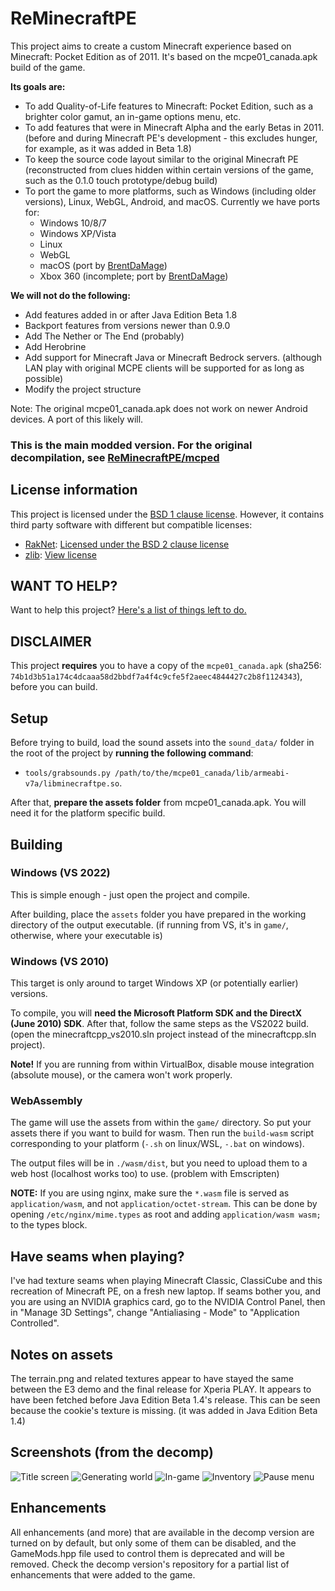 # ReMinecraftPE

This project aims to create a custom Minecraft experience based on Minecraft: Pocket Edition as of 2011. It's based on the mcpe01_canada.apk build of the game.

**Its goals are:**
* To add Quality-of-Life features to Minecraft: Pocket Edition, such as a brighter color gamut, an in-game options menu, etc.
* To add features that were in Minecraft Alpha and the early Betas in 2011. (before and during Minecraft PE's development - this excludes hunger, for example, as it was added in Beta 1.8)
* To keep the source code layout similar to the original Minecraft PE (reconstructed from clues hidden within certain versions of the game, such as the 0.1.0 touch prototype/debug build)
* To port the game to more platforms, such as Windows (including older versions), Linux, WebGL, Android, and macOS. Currently we have ports for:
	* Windows 10/8/7
	* Windows XP/Vista
	* Linux
	* WebGL
	* macOS (port by [BrentDaMage](https://github.com/BrentDaMage))
	* Xbox 360 (incomplete; port by [BrentDaMage](https://github.com/BrentDaMage))

**We will not do the following:**
* Add features added in or after Java Edition Beta 1.8
* Backport features from versions newer than 0.9.0
* Add The Nether or The End (probably)
* Add Herobrine
* Add support for Minecraft Java or Minecraft Bedrock servers. (although LAN play with original MCPE clients will be supported for as long as possible)
* Modify the project structure

Note: The original mcpe01_canada.apk does not work on newer Android devices. A port of this likely will.

### This is the main modded version. For the original decompilation, see [ReMinecraftPE/mcped](https://github.com/ReMinecraftPE/mcped)

## License information

This project is licensed under the [BSD 1 clause license](LICENSE.md). However, it contains third party software with different but compatible licenses:

- [RakNet](https://github.com/facebookarchive/RakNet): [Licensed under the BSD 2 clause license](thirdparty/raknet/LICENSE)
- [zlib](https://github.com/madler/zlib): [View license](thirdparty/zlib/LICENSE)

## WANT TO HELP?

Want to help this project? [Here's a list of things left to do.](TODO.md)

## DISCLAIMER

This project **requires** you to have a copy of the `mcpe01_canada.apk` (sha256: `74b1d3b51a174c4dcaaa58d2bbdf7a4f4c9cfe5f2aeec4844427c2b8f1124343`), before you can build.

## Setup

Before trying to build, load the sound assets into the `sound_data/` folder in the root of the project
by **running the following command**:
* `tools/grabsounds.py /path/to/the/mcpe01_canada/lib/armeabi-v7a/libminecraftpe.so`.

After that, **prepare the assets folder** from mcpe01_canada.apk. You will need it for the platform specific build.

## Building

### Windows (VS 2022)

This is simple enough - just open the project and compile.

After building, place the `assets` folder you have prepared in the working directory of the output executable.
(if running from VS, it's in `game/`, otherwise, where your executable is)

### Windows (VS 2010)

This target is only around to target Windows XP (or potentially earlier) versions.

To compile, you will **need the Microsoft Platform SDK and the DirectX (June 2010) SDK**. After that, follow the same steps as
the VS2022 build. (open the minecraftcpp_vs2010.sln project instead of the minecraftcpp.sln project).

**Note!** If you are running from within VirtualBox, disable mouse integration (absolute mouse), or the camera won't work properly.

### WebAssembly

The game will use the assets from within the `game/` directory. So put your assets there if you want to build for wasm.
Then run the `build-wasm` script corresponding to your platform (`-.sh` on linux/WSL, `-.bat` on windows).

The output files will be in `./wasm/dist`, but you need to upload them to a web host (localhost works too) to use. (problem with Emscripten)

**NOTE:** If you are using nginx, make sure the `*.wasm` file is served as `application/wasm`, and not `application/octet-stream`. This can be done by
opening `/etc/nginx/mime.types` as root and adding `application/wasm wasm;` to the types block.

## Have seams when playing?

I've had texture seams when playing Minecraft Classic, ClassiCube and this recreation of Minecraft PE, on a fresh new laptop. If seams bother you, and you
are using an NVIDIA graphics card, go to the NVIDIA Control Panel, then in "Manage 3D Settings", change "Antialiasing - Mode" to "Application Controlled".

## Notes on assets

The terrain.png and related textures appear to have stayed the same between the E3 demo and the final release for Xperia PLAY. It appears to have been fetched before
Java Edition Beta 1.4's release. This can be seen because the cookie's texture is missing. (it was added in Java Edition Beta 1.4)

## Screenshots (from the decomp)

![Title screen](screenshots/title_screen.png)
![Generating world](screenshots/loading.png)
![In-game](screenshots/ingame.png)
![Inventory](screenshots/inventory.png)
![Pause menu](screenshots/pause_screen.png)

## Enhancements

All enhancements (and more) that are available in the decomp version are turned on by default, but only some of them can be disabled, and the GameMods.hpp file used
to control them is deprecated and will be removed. Check the decomp version's repository for a partial list of enhancements that were added to the game.
